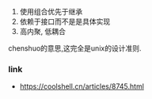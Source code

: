 1. 使用组合优先于继承
2. 依赖于接口而不是是具体实现
3. 高内聚, 低耦合

chenshuo的意思,这完全是unix的设计准则.

### link
- https://coolshell.cn/articles/8745.html
